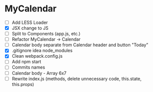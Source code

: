 # MyCalendar
- [ ] Add LESS Loader
- [x] JSX change to JS
- [ ] Split to Components (app.js, etc.)
- [ ] Refactor MyCalendar -> Calendar
- [ ] Calendar body separate from Calendar header and button "Today"
- [x] .gitignore idea node_modules
- [x] Clean webpack.config.js
- [ ] Add npm start
- [ ] Commits names
- [ ] Calendar body - Array 6x7 
- [ ] Rewrite index.js (methods, delete unnecessary code, this.state, this.props)
